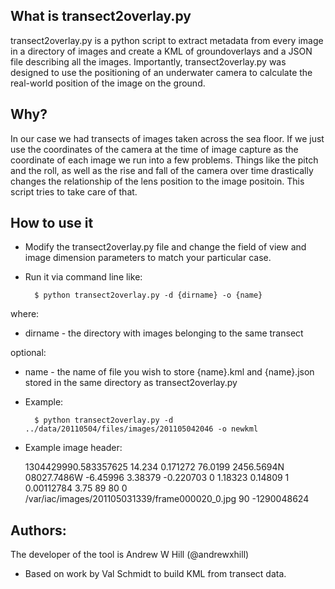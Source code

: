 What is transect2overlay.py
---------------

transect2overlay.py is a python script to extract metadata from every image in a directory of images and create a KML of groundoverlays and a JSON file describing all the images. Importantly, transect2overlay.py was designed to use the positioning of an underwater camera to calculate the real-world position of the image on the ground. 

Why?
---------------

In our case we had transects of images taken across the sea floor. If we just use the coordinates of the camera at the time of image capture as the coordinate of each image we run into a few problems. Things like the pitch and the roll, as well as the rise and fall of the camera over time drastically changes the relationship of the lens position to the image positoin. This script tries to take care of that.

How to use it
---------------
- Modify the transect2overlay.py file and change the field of view and image dimension parameters to match your particular case.

- Run it via command line like:

		$ python transect2overlay.py -d {dirname} -o {name}

where:

* dirname - the directory with images belonging to the same transect

optional:

* name  - the name of file you wish to store {name}.kml and {name}.json stored in the same directory as transect2overlay.py

- Example:

		$ python transect2overlay.py -d ../data/20110504/files/images/201105042046 -o newkml

- Example image header:

    <entry timestamp="1304429991.248683820" time="2011 05  3 13:39:51.248">
        <capture_time>1304429990.583357625</capture_time>
        <auvstate>
            <altitude>14.234</altitude>
            <depth>0.171272</depth>
            <heading>76.0199</heading>
            <lat>2456.5694N</lat>
            <lon>08027.7486W</lon>
            <pitch>-6.45996</pitch>
            <roll>3.38379</roll>
            <surge>-0.220703</surge>
        </auvstate>
        <features>
            <brightness>0</brightness>
            <exposure>1.18323</exposure>
            <gain>0.14809</gain>
            <gamma>1</gamma>
            <shutter>0.00112784</shutter>
            <tilt>3.75</tilt>
            <white-balance_bu>89</white-balance_bu>
            <white-balance_rv>80</white-balance_rv>
            <zoom>0</zoom>
        </features>
        <filename>/var/iac/images/201105031339/frame000020_0.jpg</filename>
        <jpeg_quality>90</jpeg_quality>
        <thread_id>-1290048624</thread_id>
    </entry>

Authors:
---------------

The developer of the tool is Andrew W Hill (@andrewxhill)

* Based on work by Val Schmidt to build KML from transect data.
